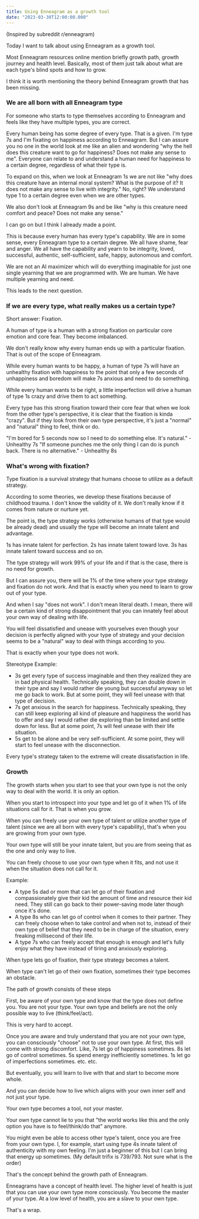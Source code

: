 ```yaml
---
title: Using Enneagram as a growth tool
date: "2023-03-30T12:00:00.000"
---
```


(Inspired by subreddit r/enneagram)

Today I want to talk about using Enneagram as a growth tool.

Most Enneagram resources online mention briefly growth path, growth journey and health level. Basically, most of them just talk about what are each type's blind spots and how to grow.

I think it is worth mentioning the theory behind Enneagram growth that has been missing.

### We are all born with all Enneagram type

For someone who starts to type themselves according to Enneagram and feels like they have multiple types, you are correct.

Every human being has some degree of every type. That is a given. I'm type 7s and I'm fixating on happiness according to Enneagram. But I can assure you no one in the world look at me like an alien and wondering "why the hell does this creature want to go for happiness? Does not make any sense to me". Everyone can relate to and understand a human need for happiness to a certain degree, regardless of what their type is.

To expand on this, when we look at Enneagram 1s we are not like "why does this creature have an internal moral system? What is the purpose of it? It does not make any sense to live with integrity." No, right? We understand type 1 to a certain degree even when we are other types.

We also don't look at Enneagram 9s and be like "why is this creature need comfort and peace? Does not make any sense."

I can go on but I think I already made a point.

This is because every human has every type's capability. We are in some sense, every Enneagram type to a certain degree. We all have shame, fear and anger. We all have the capability and yearn to be integrity, loved, successful, authentic, self-sufficient, safe, happy, autonomous and comfort.

We are not an AI maximizer which will do everything imaginable for just one single yearning that we are programmed with. We are human. We have multiple yearning and need.

This leads to the next question.

### If we are every type, what really makes us a certain type?

Short answer: Fixation.

A human of type is a human with a strong fixation on particular core emotion and core fear. They become imbalanced.

We don't really know why every human ends up with a particular fixation. That is out of the scope of Enneagram.

While every human wants to be happy, a human of type 7s will have an unhealthy fixation with happiness to the point that only a few seconds of unhappiness and boredom will make 7s anxious and need to do something.

While every human wants to be right, a little imperfection will drive a human of type 1s crazy and drive them to act something.

Every type has this strong fixation toward their core fear that when we look from the other type's perspective, it is clear that the fixation is kinda "crazy". But if they look from their own type perspective, it's just a "normal" and "natural" thing to feel, think or do.

"I'm bored for 5 seconds now so I need to do something else. It's natural." - Unhealthy 7s
"If someone punches me the only thing I can do is punch back. There is no alternative." - Unhealthy 8s

### What's wrong with fixation?

Type fixation is a survival strategy that humans choose to utilize as a default strategy.

According to some theories, we develop these fixations because of childhood trauma. I don't know the validity of it. We don't really know if it comes from nature or nurture yet.

The point is, the type strategy works (otherwise humans of that type would be already dead) and usually the type will become an innate talent and advantage.

1s has innate talent for perfection. 2s has innate talent toward love. 3s has innate talent toward success and so on.

The type strategy will work 99% of your life and if that is the case, there is no need for growth.

But I can assure you, there will be 1% of the time where your type strategy and fixation do not work. And that is exactly when you need to learn to grow out of your type.

And when I say "does not work". I don't mean literal death. I mean, there will be a certain kind of strong disappointment that you can innately feel about your own way of dealing with life.

You will feel dissatisfied and unease with yourselves even though your decision is perfectly aligned with your type of strategy and your decision seems to be a "natural" way to deal with things according to you.

That is exactly when your type does not work.

Stereotype Example:

- 3s get every type of success imaginable and then they realized they are in bad physical health. Technically speaking, they can double down in their type and say I would rather die young but successful anyway so let me go back to work. But at some point, they will feel unease with that type of decision.
- 7s get anxious in the search for happiness. Technically speaking, they can still keep exploring all kind of pleasure and happiness the world has to offer and say I would rather die exploring than be limited and settle down for less. But at some point, 7s will feel unease with their life situation.
- 5s get to be alone and be very self-sufficient. At some point, they will start to feel unease with the disconnection.

Every type's strategy taken to the extreme will create dissatisfaction in life.

### Growth

The growth starts when you start to see that your own type is not the only way to deal with the world. It is only an option.

When you start to introspect into your type and let go of it when 1% of life situations call for it. That is when you grow.

When you can freely use your own type of talent or utilize another type of talent (since we are all born with every type's capability), that's when you are growing from your own type.

Your own type will still be your innate talent, but you are from seeing that as the one and only way to live.

You can freely choose to use your own type when it fits, and not use it when the situation does not call for it.

Example:

- A type 5s dad or mom that can let go of their fixation and compassionately give their kid the amount of time and resource their kid need. They still can go back to their power-saving mode later though once it's done.
- A type 8s who can let go of control when it comes to their partner. They can freely choose when to take control and when not to, instead of their own type of belief that they need to be in charge of the situation, every freaking millisecond of their life.
- A type 7s who can freely accept that enough is enough and let's fully enjoy what they have instead of tiring and anxiously exploring.

When type lets go of fixation, their type strategy becomes a talent.

When type can't let go of their own fixation, sometimes their type becomes an obstacle.

The path of growth consists of these steps

First, be aware of your own type and know that the type does not define you. You are not your type. Your own type and beliefs are not the only possible way to live (think/feel/act).

This is very hard to accept.

Once you are aware and truly understand that you are not your own type, you can consciously "choose" not to use your own type. At first, this will come with strong discomfort. Like, 7s let go of happiness sometimes. 8s let go of control sometimes. 5s spend energy inefficiently sometimes. 1s let go of imperfections sometimes. etc. etc.

But eventually, you will learn to live with that and start to become more whole.

And you can decide how to live which aligns with your own inner self and not just your type.

Your own type becomes a tool, not your master.

Your own type cannot lie to you that "the world works like this and the only option you have is to feel/think/do that" anymore.

You might even be able to access other type's talent, once you are free from your own type. I, for example, start using type 4s innate talent of authenticity with my own feeling. I'm just a beginner of this but I can bring that energy up sometimes. (My default trifix is 739/793. Not sure what is the order)

That's the concept behind the growth path of Enneagram.

Enneagrams have a concept of health level. The higher level of health is just that you can use your own type more consciously. You become the master of your type. At a low level of health, you are a slave to your own type.

That's a wrap.
